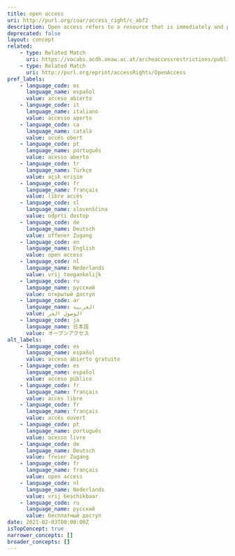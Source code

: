```yaml
---
title: open access
uri: http://purl.org/coar/access_right/c_abf2
description: Open access refers to a resource that is immediately and permanently online, and free for all on the Web, without financial and technical barriers.The resource is either stored in the repository or referenced to an external journal or trustworthy archive.
deprecated: false
layout: concept
related:
    - type: Related Match
      uri: https://vocabs.acdh.oeaw.ac.at/archeaccessrestrictions/public
    - type: Related Match
      uri: http://purl.org/eprint/accessRights/OpenAccess
pref_labels:
    - language_code: es
      language_name: español
      value: acceso abierto
    - language_code: it
      language_name: italiano
      value: accesso aperto
    - language_code: ca
      language_name: català
      value: accés obert
    - language_code: pt
      language_name: português
      value: acesso aberto
    - language_code: tr
      language_name: Türkçe
      value: açık erişim
    - language_code: fr
      language_name: français
      value: libre accès
    - language_code: sl
      language_name: slovenščina
      value: odprti dostop
    - language_code: de
      language_name: Deutsch
      value: offener Zugang
    - language_code: en
      language_name: English
      value: open access
    - language_code: nl
      language_name: Nederlands
      value: vrij toegankelijk
    - language_code: ru
      language_name: русский
      value: открытый доступ
    - language_code: ar
      language_name: العربية
      value: الوصول الحر
    - language_code: ja
      language_name: 日本語
      value: オープンアクセス
alt_labels:
    - language_code: es
      language_name: español
      value: acceso abierto gratuito
    - language_code: es
      language_name: español
      value: acceso público
    - language_code: fr
      language_name: français
      value: accès libre
    - language_code: fr
      language_name: français
      value: accès ouvert
    - language_code: pt
      language_name: português
      value: acesso livre
    - language_code: de
      language_name: Deutsch
      value: freier Zugang
    - language_code: fr
      language_name: français
      value: open access
    - language_code: nl
      language_name: Nederlands
      value: vrij beschikbaar
    - language_code: ru
      language_name: русский
      value: бесплатный доступ
date: 2021-02-03T00:00:00Z
isTopConcept: true
narrower_concepts: []
broader_concepts: []
---
```


